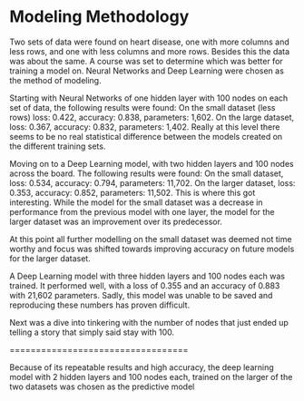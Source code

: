 # Modeling Methodology

Two sets of data were found on heart disease, one with more columns and less rows, and one with less columns and more rows. Besides this the data was about the same. A course was set to determine which was better for training a model on. Neural Networks and Deep Learning were chosen as the method of modeling.

Starting with Neural Networks of one hidden layer with 100 nodes on each set of data, the following results were found: On the small dataset (less rows) loss: 0.422, accuracy: 0.838, parameters: 1,602. On the large dataset, loss: 0.367, accuracy: 0.832, parameters: 1,402. Really at this level there seems to be no real statistical difference between the models created on the different training sets.

Moving on to a Deep Learning model, with two hidden layers and 100 nodes across the board. The following results were found: On the small dataset, loss: 0.534, accuracy: 0.794, parameters: 11,702. On the larger dataset, loss: 0.353, accuracy: 0.852, parameters: 11,502. This is where this got interesting. While the model for the small dataset was a decrease in performance from the previous model with one layer, the model for the larger dataset was an improvement over its predecessor.

At this point all further modelling on the small dataset was deemed not time worthy and focus was shifted towards improving accuracy on future models for the larger dataset.

A Deep Learning model with three hidden layers and 100 nodes each was trained. It performed well, with a loss of 0.355 and an accuracy of 0.883 with 21,602 parameters. Sadly, this model was unable to be saved and reproducing these numbers has proven difficult.

Next was a dive into tinkering with the number of nodes that just ended up telling a story that simply said stay with 100.

==================================

Because of its repeatable results and high accuracy, the deep learning model with 2 hidden layers and 100 nodes each, trained on the larger of the two datasets was chosen as the predictive model
